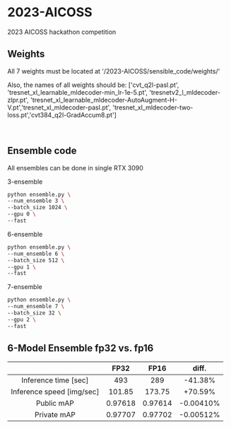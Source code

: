 # 2023-AICOSS
2023 AICOSS hackathon competition


## Weights

All 7 weights must be located at '/2023-AICOSS/sensible_code/weights/'

Also, the names of all weights should be: 
                                    ['cvt_q2l-pasl.pt', 'tresnet_xl_learnable_mldecoder-min_lr-1e-5.pt', 'tresnetv2_l_mldecoder-zlpr.pt',
                                    'tresnet_xl_learnable_mldecoder-AutoAugment-H-V.pt','tresnet_xl_mldecoder-pasl.pt',
                                    'tresnet_xl_mldecoder-two-loss.pt','cvt384_q2l-GradAccum8.pt']

<br/>

## Ensemble code

All ensembles can be done in single RTX 3090

3-ensemble
```bash
python ensemble.py \
--num_ensemble 3 \
--batch_size 1024 \
--gpu 0 \
--fast
```

6-ensemble
```bash
python ensemble.py \
--num_ensemble 6 \
--batch_size 512 \
--gpu 1 \
--fast
```

7-ensemble
```bash
python ensemble.py \
--num_ensemble 7 \
--batch_size 32 \
--gpu 2 \
--fast
```


## 6-Model Ensemble fp32 vs. fp16

| |FP32|FP16|diff.|
|:---:|:---:|:---:|:---:|
|Inference time [sec]|493|289|-41.38%|
|Inference speed [img/sec]|101.85|173.75|+70.59%|
|Public mAP|0.97618|0.97614|-0.00410%|
|Private mAP|0.97707|0.97702|-0.00512%|

